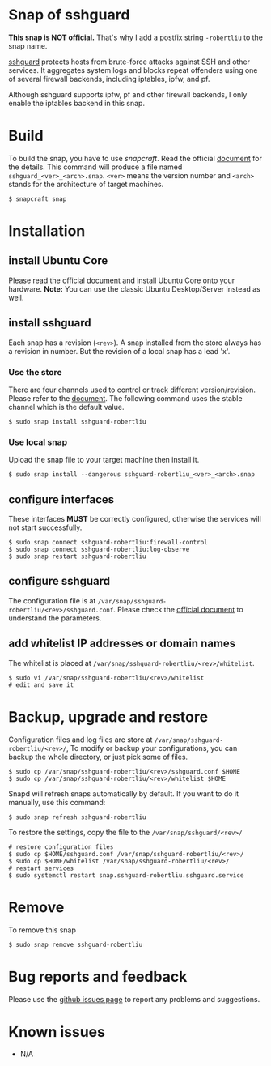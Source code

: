 # Snap of sshguard

**This snap is NOT official.** That's why I add a postfix string `-robertliu` to the snap name.

[sshguard](https://www.sshguard.net/) protects hosts from brute-force attacks against SSH and other services. It aggregates system logs and blocks repeat offenders using one of several firewall backends, including iptables, ipfw, and pf.

Although sshguard supports ipfw, pf and other firewall backends, I only enable the iptables backend in this snap.

# Build

To build the snap, you have to use *snapcraft*. Read the official [document](http://snapcraft.io/docs/build-snaps/) for the details. This command will produce a file named `sshguard_<ver>_<arch>.snap`. `<ver>` means the version number and `<arch>` stands for the architecture of target machines.

````
$ snapcraft snap
````

# Installation

## install Ubuntu Core

Please read the official [document](https://developer.ubuntu.com/core/get-started) and install Ubuntu Core onto your hardware.
**Note:** You can use the classic Ubuntu Desktop/Server instead as well.

## install sshguard

Each snap has a revision (`<rev>`). A snap installed from the store always has a revision in number. But the revision of a local snap has a lead 'x'.

### Use the store

There are four channels used to control or track different version/revision. Please refer to the [document](https://docs.snapcraft.io/reference/channels). The following command uses the stable channel which is the default value.

````
$ sudo snap install sshguard-robertliu
````

### Use local snap

Upload the snap file to your target machine then install it.

````
$ sudo snap install --dangerous sshguard-robertliu_<ver>_<arch>.snap
````

## configure interfaces

These interfaces **MUST** be correctly configured, otherwise the services will not start successfully.

````
$ sudo snap connect sshguard-robertliu:firewall-control
$ sudo snap connect sshguard-robertliu:log-observe
$ sudo snap restart sshguard-robertliu
````

## configure sshguard

The configuration file is at `/var/snap/sshguard-robertliu/<rev>/sshguard.conf`.
Please check the [official document](https://www.sshguard.net/docs/) to understand the parameters.

## add whitelist IP addresses or domain names

The whitelist is placed at `/var/snap/sshguard-robertliu/<rev>/whitelist`.

````
$ sudo vi /var/snap/sshguard-robertliu/<rev>/whitelist
# edit and save it
````

# Backup, upgrade and restore

Configuration files and log files are store at `/var/snap/sshguard-robertliu/<rev>/`, To modify or backup your configurations, you can backup the whole directory, or just pick some of files.
````
$ sudo cp /var/snap/sshguard-robertliu/<rev>/sshguard.conf $HOME
$ sudo cp /var/snap/sshguard-robertliu/<rev>/whitelist $HOME
````

Snapd will refresh snaps automatically by default. If you want to do it manually, use this command:
````
$ sudo snap refresh sshguard-robertliu
````

To restore the settings, copy the file to the `/var/snap/sshguard/<rev>/`
````
# restore configuration files
$ sudo cp $HOME/sshguard.conf /var/snap/sshguard-robertliu/<rev>/
$ sudo cp $HOME/whitelist /var/snap/sshguard-robertliu/<rev>/
# restart services
$ sudo systemctl restart snap.sshguard-robertliu.sshguard.service
````

# Remove

To remove this snap

````
$ sudo snap remove sshguard-robertliu
````

# Bug reports and feedback

Please use the [github issues page](https://github.com/tsunghanliu/sshguard.snap/issues) to report any problems and suggestions.

# Known issues

* N/A


